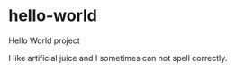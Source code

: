 # hello-world
Hello World project 

I like artificial juice and I sometimes can not spell correctly. 
